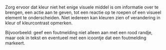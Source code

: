 <!-- @license CC0-1.0 -->

Zorg ervoor dat kleur niet het enige visuele middel is om informatie over te brengen, een actie aan te geven, tot een reactie op te roepen of een visueel element te onderscheiden. Niet iedereen kan kleuren zien of verandering in kleur of kleurcontrast opmerken.

Bijvoorbeeld: geef een foutmelding niet alleen aan met een rood randje, maar ook in tekst en eventueel met een icoontje dat een foutmelding markeert.
